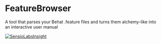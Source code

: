 # FeatureBrowser
A tool that parses your Behat .feature files and turns them alchemy-like into an interactive user manual

[![SensioLabsInsight](https://insight.sensiolabs.com/projects/e3c45aee-65d9-4750-9a89-5916bc801cf8/small.png)](https://insight.sensiolabs.com/projects/e3c45aee-65d9-4750-9a89-5916bc801cf8)
